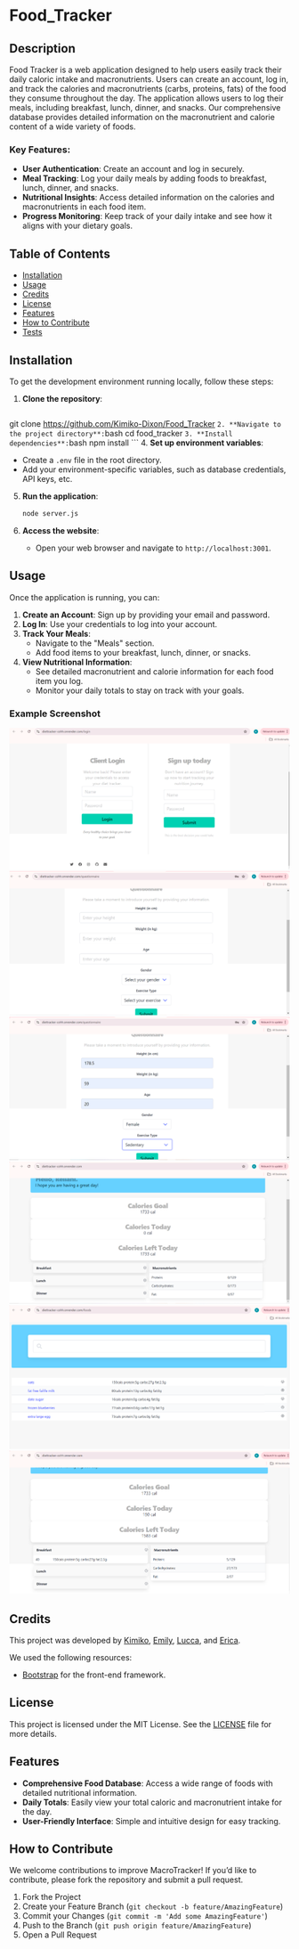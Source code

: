 # Food_Tracker

## Description


Food Tracker is a web application designed to help users easily track their daily caloric intake and macronutrients. Users can create an account, log in, and track the calories and macronutrients (carbs, proteins, fats) of the food they consume throughout the day. The application allows users to log their meals, including breakfast, lunch, dinner, and snacks. Our comprehensive database provides detailed information on the macronutrient and calorie content of a wide variety of foods.

### Key Features:
- **User Authentication**: Create an account and log in securely.
- **Meal Tracking**: Log your daily meals by adding foods to breakfast, lunch, dinner, and snacks.
- **Nutritional Insights**: Access detailed information on the calories and macronutrients in each food item.
- **Progress Monitoring**: Keep track of your daily intake and see how it aligns with your dietary goals.


## Table of Contents


- [Installation](#installation)
- [Usage](#usage)
- [Credits](#credits)
- [License](#license)
- [Features](#features)
- [How to Contribute](#how-to-contribute)
- [Tests](#tests)


## Installation


To get the development environment running locally, follow these steps:


1. **Clone the repository**:
    ```bash
 git clone https://github.com/Kimiko-Dixon/Food_Tracker
    ```
2. **Navigate to the project directory**:
    ```bash
    cd food_tracker
    ```
3. **Install dependencies**:
    ```bash
    npm install
    ```
4. **Set up environment variables**:
   - Create a `.env` file in the root directory.
   - Add your environment-specific variables, such as database credentials, API keys, etc.


5. **Run the application**:
    ```bash
    node server.js
    ```


6. **Access the website**:
   - Open your web browser and navigate to `http://localhost:3001`.


## Usage


Once the application is running, you can:


1. **Create an Account**: Sign up by providing your email and password.
2. **Log In**: Use your credentials to log into your account.
3. **Track Your Meals**:
   - Navigate to the "Meals" section.
   - Add food items to your breakfast, lunch, dinner, or snacks.
4. **View Nutritional Information**:
   - See detailed macronutrient and calorie information for each food item you log.
   - Monitor your daily totals to stay on track with your goals.


### Example Screenshot
![Signup/Login](./images/signup-login.PNG)
![Questionnaire](./images/questionnaireBlank.PNG)
![Questionnaire with filled fields](./images/questionnaireInfo.PNG)
![Homepage](./images/homepage.PNG)
![Foods Page](./images/foodsPage.PNG)
![Food Added](./images/addedFood.PNG)

## Credits


This project was developed by [Kimiko](https://github.com/Kimiko-Dixon), [Emily](https://github.com/emangelic), [Lucca](https://github.com/Lucca's-Github), and [Erica](https://github.com/Ericameowzers).


We used the following resources:
- [Bootstrap](https://getbootstrap.com/) for the front-end framework.


## License


This project is licensed under the MIT License. See the [LICENSE](LICENSE) file for more details.


## Features


- **Comprehensive Food Database**: Access a wide range of foods with detailed nutritional information.
- **Daily Totals**: Easily view your total caloric and macronutrient intake for the day.
- **User-Friendly Interface**: Simple and intuitive design for easy tracking.


## How to Contribute


We welcome contributions to improve MacroTracker! If you’d like to contribute, please fork the repository and submit a pull request.


1. Fork the Project
2. Create your Feature Branch (`git checkout -b feature/AmazingFeature`)
3. Commit your Changes (`git commit -m 'Add some AmazingFeature'`)
4. Push to the Branch (`git push origin feature/AmazingFeature`)
5. Open a Pull Request
